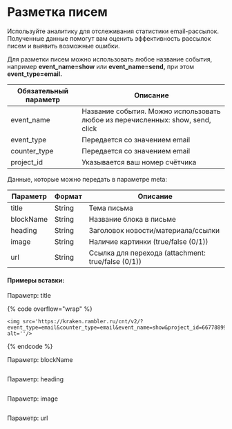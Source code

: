 # Разметка писем

Используйте аналитику для отслеживания статистики email-рассылок. Полученные данные помогут вам оценить эффективность рассылок писем и выявить возможные ошибки.

Для разметки писем можно использовать любое название события, например **event\_name=show** или **event\_name=send,** при этом **event\_type=email.**&#x20;

| Обязательный параметр | Описание                                                                       |
| --------------------- | ------------------------------------------------------------------------------ |
| event\_name           | Название события. Можно использовать любое из перечисленных: show, send, click |
| event\_type           | Передается со значением email                                                  |
| сounter\_type         | Передается со значением email                                                  |
| project\_id           | Указывается ваш номер счётчика                                                 |

Данные, которые можно передать в параметре meta:

| Параметр  | Формат | Описание                                           |
| --------- | ------ | -------------------------------------------------- |
| title     | String | Тема письма                                        |
| blockName | String | Название блока в письме                            |
| heading   | String | Заголовок новости/материала/ссылки                 |
| image     | String | Наличие картинки (true/false (0/1))                |
| url       | String | Ссылка для перехода (attachment: true/false (0/1)) |

#### Примеры вставки:

Параметр: title

{% code overflow="wrap" %}
```
<img src='https://kraken.rambler.ru/cnt/v2/?event_type=email&counter_type=email&event_name=show&project_id=66778899&meta=%7B%22title%22%3A%22test_email%22%7D' alt=''/>
```
{% endcode %}

Параметр: blockName

```
```

Параметр: heading

```
```

Параметр: image

```
```

Параметр: url

```
```

